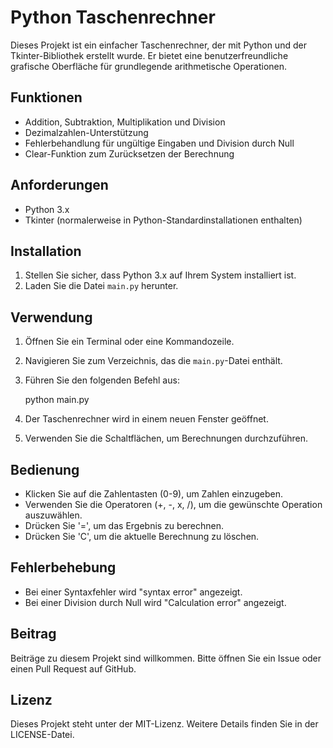 # Python Taschenrechner

Dieses Projekt ist ein einfacher Taschenrechner, der mit Python und der Tkinter-Bibliothek erstellt wurde. Er bietet eine benutzerfreundliche grafische Oberfläche für grundlegende arithmetische Operationen.

## Funktionen

- Addition, Subtraktion, Multiplikation und Division
- Dezimalzahlen-Unterstützung
- Fehlerbehandlung für ungültige Eingaben und Division durch Null
- Clear-Funktion zum Zurücksetzen der Berechnung

## Anforderungen

- Python 3.x
- Tkinter (normalerweise in Python-Standardinstallationen enthalten)

## Installation

1. Stellen Sie sicher, dass Python 3.x auf Ihrem System installiert ist.
2. Laden Sie die Datei `main.py` herunter.

## Verwendung

1. Öffnen Sie ein Terminal oder eine Kommandozeile.
2. Navigieren Sie zum Verzeichnis, das die `main.py`-Datei enthält.
3. Führen Sie den folgenden Befehl aus:

   python main.py

4. Der Taschenrechner wird in einem neuen Fenster geöffnet.
5. Verwenden Sie die Schaltflächen, um Berechnungen durchzuführen.

## Bedienung

- Klicken Sie auf die Zahlentasten (0-9), um Zahlen einzugeben.
- Verwenden Sie die Operatoren (+, -, x, /), um die gewünschte Operation auszuwählen.
- Drücken Sie '=', um das Ergebnis zu berechnen.
- Drücken Sie 'C', um die aktuelle Berechnung zu löschen.

## Fehlerbehebung

- Bei einer Syntaxfehler wird "syntax error" angezeigt.
- Bei einer Division durch Null wird "Calculation error" angezeigt.

## Beitrag

Beiträge zu diesem Projekt sind willkommen. Bitte öffnen Sie ein Issue oder einen Pull Request auf GitHub.

## Lizenz

Dieses Projekt steht unter der MIT-Lizenz. Weitere Details finden Sie in der LICENSE-Datei.